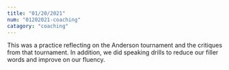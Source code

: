 ```yaml
---
title: "01/20/2021"
num: "01202021-coaching"
catagory: "coaching"
---
```

This was a practice reflecting on the Anderson tournament and the critiques from that tournament. In addition, we did speaking drills to reduce our filler words and improve on our fluency.
